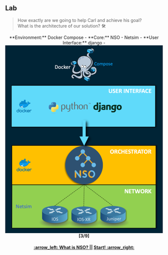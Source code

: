 ## Lab
> How exactly are we going to help Carl and achieve his goal?  
> What is the architecture of our solution? :hammer_and_wrench:

<p align="center">  
**Environment:**  Docker Compose - **Core:**  NSO - Netsim -  **User Interface:**  django - 
<img align="left" width=512 src="/readme/lab.png"></img>
</p>  

<h4 align="center">[3/9]</h4>
<h4 align="center"> <a href="/readme/1.md"> :arrow_left: What is NSO? </a> || <a href="/readme/3.md"> Start! :arrow_right: </a> </h4>
